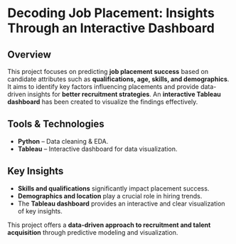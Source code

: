 # Decoding Job Placement: Insights Through an Interactive Dashboard

## Overview  
This project focuses on predicting **job placement success** based on candidate attributes such as **qualifications, age, skills, and demographics**. It aims to identify key factors influencing placements and provide data-driven insights for **better recruitment strategies**. An **interactive Tableau dashboard** has been created to visualize the findings effectively.  

## Tools & Technologies  
- **Python** – Data cleaning & EDA.  
- **Tableau** – Interactive dashboard for data visualization.  

## Key Insights  
- **Skills and qualifications** significantly impact placement success.  
- **Demographics and location** play a crucial role in hiring trends.  
- The **Tableau dashboard** provides an interactive and clear visualization of key insights.  

This project offers a **data-driven approach to recruitment and talent acquisition** through predictive modeling and visualization. 



